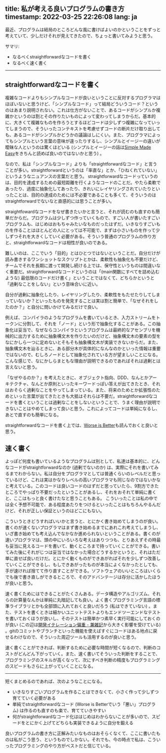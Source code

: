title: 私が考える良いプログラムの書き方
timestamp: 2022-03-25 22:26:08
lang: ja
---

最近、プログラムは結局のところどんな風に書けばよいのかということをずっと考えていて、少しだけそれが見えてきたので、ちょっと書いてみようと思う。

サマリ:

* なるべくstraightforwardなコードを書く
* なるべく速く書く

<hr>

## straightforwardなコードを書く

複雑なコードよりもシンプルなコードが良いということに反対するプログラマはほぼいないと思うけど、「シンプルなコード」って結局どういうコード？というのはあまり説明されない。これは仕方がないことで、あるコードがシンプルか複雑かというのは割とその作りたいものによって変わってしまうからだ。基本的に、大きくて複雑なものを作ろうとするほどコードは少しずつ複雑になっていってしまうので、そういったコンテキストを考慮せずコードの断片だけ取り出しても、あるコードがシンプルかどうかの議論はしにくい。また、プログラマによってもシンプルという言葉の意味が違ったりするし、シンプルとイージーの違いが曖昧な人というのは驚くほどいる (シンプルとイージーの話は[Simple Made Easy](https://github.com/matthiasn/talk-transcripts/blob/master/Hickey_Rich/SimpleMadeEasy.md)をきちんと読めば良いのではないかと思う) 。

なので、私は「シンプルなコード」よりも「straightforwardなコード」と言うことが多い。straightforwardというのは「率直な」とか、「ひねくれていない」というようなニュアンスの言葉だと思う。
straightforwardなコードっていうのは、目的を達成するための最短距離を行くようなコードのことだ。やたら柔軟であったり、過度に抽象化してあったり、きれいにレイヤリングされていたりといったことは、目的の達成のためには不必要であることも多くて、そういうのはstraightforwardでないなと直感的には思うことが多い。

straightfowardなコードをなぜ書きたいかと言うと、それが読むのも直すのも簡単だからだ。プログラムは少しずつ作っていくもので、すごい人が書いたすごいプログラムも、はじめはおもちゃみたいなものだったはずだ。いきなりすごいものを作ることはほとんどの人にとっては不可能で、まずは小さいものを作って少しずつそれを大きくしていく必要がある。そういう普通のプログラムの作り方と、straightforwardなコードは相性が良いのである。

難しいのは、ここでいう「目的」とはひとつではないということだ。自分だけが読み書きするワンショットなスクリプトとかは、柔軟性も抽象化も不要だけど、チームでそれを長期に渡って開発し続ける上では、保守性というものは間違いなく重要だ。straightforwardなコードというのは「(main関数にすべてを詰め込むような) 最低限のコードだけ書く」ということではなくて、どちらかというと「過剰なことをしない」という意味合いに近い。

自分が過剰に抽象化したり、レイヤリングしたり、柔軟性をもたせたりしてしまっていないか？といったものを発見することは実は割と簡単で、「なぜそれをしたのか？」と自分に問いかけてみるだけで良い。

例えば、コンパイラのようなプログラムを書いているとき、入力ストリームをトークンに分割して、それを「ノード」という形で抽象化することがある。この抽象化は妥当で、なぜならコンパイラというプログラムは最終的なアセンブリを機械的に出力するために抽象構文木を作りたいのだけど、抽象構文木の要素の型をなにかしら一つに定めないとそもそも抽象構文木が実装できないからだ。また、抽象構文木を辿るときに、ある部分木が具体的になんなのかといった情報は重要ではないので、むしろノードとして抽象化されている方が望ましいことになる。こんな感じで、なにかしらまともな理由が説明できるのであればそれは過剰とは言えないと思う。

「なぜやるのか？」を考えたときに、オブジェクト指向、DDD、なんとかアーキテクチャ、なんとか原則といったキーワードっぽい答えが出てきたとき、それはおそらく過剰なことをやってしまっている。また、将来のためとか拡張性のためといった言葉が出てきたときも大抵はそれらは不要だ。straightforwardなコードを書くということは過剰なことをしないということで、うまく理由が説明できないことはやめてしまって良いと思う。これによってコードは単純になるし、あとで直すのも簡単になる。

straightforwardなコードを書く上では、[Worse is Better](http://jun-makino.sakura.ne.jp/articles/worse-is-better-ja.html)も読んでおくと良いと思う。

## 速く書く

よっぽど何度も書いているようなプログラムは別として、私達は基本的に、どんなコードがstraightforwardなのか (過剰でないのか) は、実際にそれを書いてみるまでわからない。私は自分をプログラマとしては普通くらいのレベルだと思っているけど、これは実はかなりレベルの高いプログラマも同じなのではないかなと考えている。このコードは良いコードのはずだと思っていたら、9割方できたところでやっぱり不要だったということがあるし、それをおそれて単純に書くと、ここはもっと良く書けたなと思うこともある。
こういったことは私の中では全く予想不可能で、ある程度あたりをつけるといったことはもちろんやるんだけど、それが正しい保証というのはどこにもない。

こういうときどうすればいいかと言うと、とにかく書き始めてしまうのが良い。書くのが速くないプログラマはまず書き始めるまでにあれこれ考えてしまうし、いざ書き始めても考え込んでなかなか進められないということがある。書くのが速いプログラマは、頭の中にいろいろな考えはありつつも、とりあえずその時最も妥当に見えるコードを書いて、動くところまで持っていくことができる。書いてみた後にそれがじつは妥当ではなかった場合どうするかというと、それはただ単に直せば良いだけだ。とにかく動くものができあがればそれを少しずつ改善していくことができるし、もしできあがったものが本当によくなかったとしても、手が速ければ捨てて作り直すことができる。ソフトウェアのいいところはいくらでも後で書き直しができるところで、そのアドバンテージは存分に活かしたほうが良いと思う。

速く書くためにはできることがたくさんある。データ構造やアルゴリズム、それらの計算量なんかは単純に丸暗記しても良い。よく書くプログラミング言語の標準ライブラリとかも全部頭に入れておくと良いだろう (私はできていない) 。また、テストを書くときは細かいユニットテストよりもエンドツーエンドなテストを書いておくほうが良いし、そのテストは簡単かつ素早く実行可能にしておくのが良い (この辺は[開発イテレーション偏重 - 兼雑記](https://shinh.hatenablog.com/entry/2019/09/12/201335)から大きく影響を受けている) 。gitのコミットやブランチといった機能を使えばすぐにコードはある地点に戻せるわけなので、そういった周辺ツールも活用するのが良いと思う。

速く書くことができれば、判断するために必要な時間が短くなるので、判断のコストがどんどん下がっていく。また、速く書いてそういった判断をすることで、プログラミングのスキルが高くなって、次にすべき判断の精度もプログラミングのスピードもさらに上がっていくことになる。

<hr>

短くまとめるのであれば、次のようなことになる。

* いきなりすごいプログラムを作ることはできなくて、小さく作って少しずつ育てていく必要がある
* 単純でstraightforwardなコード (Worse is Betterでいう「悪い」プログラム) は作るのも直すのも楽で、育てていきやすい
* 何がstraightforwardなコード化ははじめはわからないことが多いので、スピードをとにかく上げてどちらも実装できるように自分を鍛える

良いプログラムの書き方に正解みたいなものはおそらくなくて、ここに書いたものは私がこう思う、というものでしかない。それでも、今の時点で私は、こういったプログラミングのやり方がベストだと信じている。
